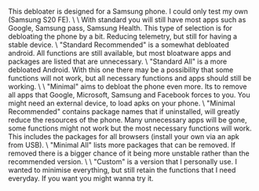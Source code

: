 This debloater is designed for a Samsung phone. I could only test my own (Samsung S20 FE).
\\
\\
With standard you will still have most apps such as Google, Samsung pass, Samsung Health. This type of selection is for debloating the phone by a bit. Reducing telemetry, but still for having a stable device.
\\
"Standard Recommended" is a somewhat debloated android. All functions are still available, but most bloatware apps and packages are listed that are unnecessary.
\\
"Standard All" is a more debloated Android. With this one there may be a possibility that some functions will not work, but all necessary functions and apps should still be working.
\\
\\
"Minimal" aims to debloat the phone even more. Its to remove all apps that Google, Microsoft, Samsung and Facebook forces to you. You might need an external device, to load apks on your phone.
\\
"Minimal Recommended" contains package names that if uninstalled, will greatly reduce the resources of the phone. Many unnecessary apps will be gone, some functions might not work but the most necessary functions will work. This includes the packages for all browsers (install your own via an apk from USB).
\\
"Minimal All" lists more packages that can be removed. If removed there is a bigger chance of it being more unstable rather than the recommended version.
\\
\\
"Custom" is a version that I personally use. I wanted to minimise everything, but still retain the functions that I need everyday. If you want you might wanna try it.
